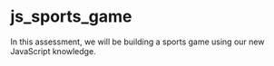 # js_sports_game
In this assessment, we will be building a sports game using our new JavaScript knowledge.
